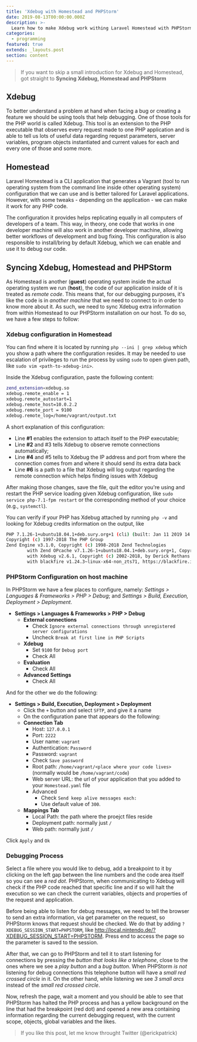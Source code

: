 ```yaml
---
title: 'Xdebug with Homestead and PHPStorm'
date: 2019-08-13T00:00:00.000Z
description: >-
  Learn how to make Xdebug work withing Laravel Homestead with PHPStorm
categories:
  - programming
featured: true
extends: _layouts.post
section: content
---
```


> If you want to skip a small introduction for Xdebug and Homestead, got straight to __Syncing Xdebug, Homestead and PHPStorm__

## Xdebug
To better understand a problem at hand when facing a bug or creating a feature we should be using tools that help debugging. One of those tools for the PHP world is called Xdebug. This tool is an extension to the PHP executable that observes every request made to one PHP application and is able to tell us lots of useful data regarding request parameters, server variables, program objects instantiated and current values for each and every one of those and some more.

## Homestead
Laravel Homestead is a CLI application that generates a Vagrant (tool to run operating system from the command line inside other operating system) configuration that we can use and is better tailored for Laravel applications. However, with some tweaks - depending on the application - we can make it work for any PHP code.

The configuration it provides helps replicating equally in all computers of developers of a team. This way, in theory, one code that works in one developer machine will also work in another developer machine, allowing better workflows of development and bug fixing. This configuration is also responsible to install/bring by default Xdebug, which we can enable and use it to debug our code.

## Syncing Xdebug, Homestead and PHPStorm
As Homestead is another (__guest__) operating system inside the actual operating system we run (__host__), the code of our application inside of it is treated as *remote code*. This means that, for our debugging purposes, it's like the code is in *another machine* that we need to connect to in order to know more about it. As such, we need to sync Xdebug extra information from within Homestead to our PHPStorm installation on our host. To do so, we have a few steps to follow:

### Xdebug configuration in Homestead
You can find where it is located by running `php --ini | grep xdebug` which you show a path where the configuration resides. It may be needed to use escalation of privileges to run the process by using `sudo` to open given path, like `sudo vim <path-to-xdebug-ini>`.

Inside the Xdebug configuration, paste the following content:

```bash
zend_extension=xdebug.so
xdebug.remote_enable = 1
xdebug.remote_autostart=1
xdebug.remote_host=10.0.2.2
xdebug.remote_port = 9100
xdebug.remote_log=/home/vagrant/output.txt
```

A short explanation of this configuration:

- Line __#1__ enables the extension to attach itself to the PHP executable;
- Line __#2__ and #3 tells Xdebug to observe remote connections automatically;
- Line __#4__ and #5 tells to Xdebug the IP address and port from where the connection comes from and where it should send its extra data back
- Line __#6__ is a path to a file that Xdebug will log output regarding the remote connection which helps finding issues with Xdebug

After making those changes, save the file, quit the editor you're using and restart the PHP service loading given Xdebug configuration, like `sudo service php-7.1-fpm restart` or the corresponding method of your choice (e.g., `systemctl`).

You can verify if your PHP has Xdebug attached by running `php -v` and looking for Xdebug credits information on the output, like

```bash
PHP 7.1.26-1+ubuntu18.04.1+deb.sury.org+1 (cli) (built: Jan 11 2019 14:13:49) ( NTS )
Copyright (c) 1997-2018 The PHP Group
Zend Engine v3.1.0, Copyright (c) 1998-2018 Zend Technologies
        with Zend OPcache v7.1.26-1+ubuntu18.04.1+deb.sury.org+1, Copyright (c) 1999-2018, by Zend Technologies
        with Xdebug v2.6.1, Copyright (c) 2002-2018, by Derick Rethans
        with blackfire v1.24.3~linux-x64-non_zts71, https://blackfire.io, by Blackfire
```

### PHPStorm Configuration on host machine
In PHPStorm we have a few places to configure, namely: *Settings > Languages & Frameworks > PHP > Debug*; and *Settings > Build, Execution, Deployment > Deployment*.

- __Settings > Languages & Frameworks > PHP > Debug__
  - __External connections__
    - Check `Ignore external connections through unregistered server configurations`
    - Uncheck `Break at first line in PHP Scripts`
  - __Xdebug__
    - Set `9100` for `Debug port`
    - Check All
  - __Evaluation__
    - Check All
  - __Advanced Settings__
    - Check All

And for the other we do the following:

- __Settings > Build, Execution, Deployment > Deployment__
  - Click the `+` button and select `SFTP`, and give it a name
  - On the configuration pane that appears do the following:
  - __Connection Tab__
    - Host: `127.0.0.1`
    - Port: `2222`
    - User name: `vagrant`
    - Authentication: `Password`
    - Password: `vagrant`
    - Check `Save password`
    - Root path: `/home/vagrant/<place where your code lives>` (normally would be `/home/vagrant/code`)
    - Web server URL: the url of your application that you added to your `Homestead.yaml` file
    - Advanced
      - Check `Send keep alive messages each:`
      - Use default value of `300`.
  - __Mappings Tab__
    - Local Path: the path where the proejct files reside
    - Deployment path: normally just `/`
    - Web path: normally just `/`

Click `Apply` and `Ok`

### Debugging Process
Select a file where you would like to debug, add a breakpoint to it by clicking on the left gap between the line numbers and the code area itself so you can see a *red dot*. PHPStorm, when communicating to Xdebug will check if the PHP code reached that specific line and if so will halt the execution so we can check the current variables, objects and properties of the request and application.

Before being able to listen for debug messages, we need to tell the browser to send an extra information, via get parameter on the request, so PHPStorm knows that request should be checked. We do that by adding `?XDEBUG_SESSION_START=PHPSTORM`, like http://local.nintendo.de/?XDEBUG_SESSION_START=PHPSTORM. Press end to access the page so the parameter is saved to the session.

After that, we can go to PHPStorm and tell it to start listening for connections by pressing the *button that looks like a telephone*, close to the ones where we see a *play button* and a *bug button*. When PHPStorm *is not* listening for debug connections this telephone button will have a *small red crossed circle* in it. On the other hand, while listening we see *3 small arcs* instead of the *small red crossed circle*.

Now, refresh the page, wait a moment and you should be able to see that PHPStorm has halted the PHP process and has a yellow background on the line that had the breakpoint (red dot) and opened a new area containing information regarding the current debugging request, with the current scope, objects, global variables and the likes.

> If you like this post, let me know throught Twitter (@erickpatrick)
